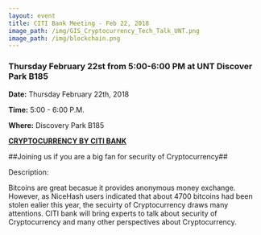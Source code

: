 ```yaml
---
layout: event
title: CITI Bank Meeting - Feb 22, 2018
image_path: /img/GIS_Cryptocurrency_Tech_Talk_UNT.png
image_path: /img/blockchain.png
---
```

### Thursday February 22st from 5:00-6:00 PM at UNT Discover Park B185

**Date:** Thursday February 22th, 2018

**Time:** 5:00 - 6:00 P.M.

**Where:** Discovery Park B185

**[CRYPTOCURRENCY BY CITI BANK](https://untcybersecurity.com/events/GIS_Cryptocurrency_Tech_Talk_UNT.pdf)**

##Joining us if you are a big fan for security of Cryptocurrency##

Description:

Bitcoins are great becasue it provides anonymous money exchange. However, as NiceHash users indicated that about 4700 bitcoins had been stolen ealier this year, the secuirty of Cryptocurrency draws many attentions. CITI bank will bring experts to talk about security of Cryptocurrency and many other perspectives about Cryptocurrency. 





